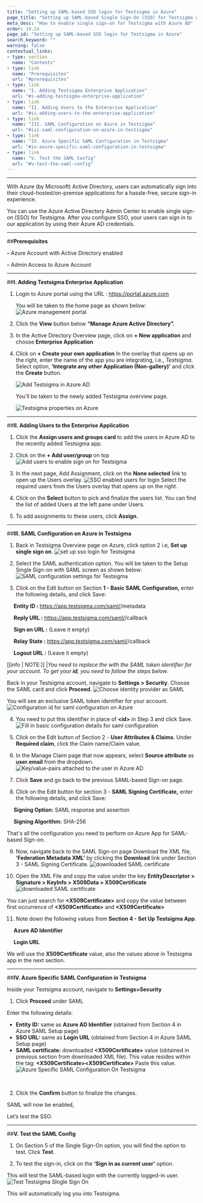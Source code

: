 ```yaml
---
title: "Setting up SAML-based SSO login for Testsigma in Azure"
page_title: "Setting up SAML-based Single Sign-On (SSO) for Testsigma with Azure AD"
meta_desc: "How to enable single sign-on for Testsigma with Azure AD"
order: 19.24
page_id: "Setting up SAML-based SSO login for Testsigma in Azure"
search_keyword: ""
warning: false
contextual_links:
- type: section
  name: "Contents"
- type: link
  name: "Prerequisites"
  url: "#prerequisites"
- type: link
  name: "I. Adding Testsigma Enterprise Application"
  url: "#i-adding-testsigma-enterprise-application"
- type: link
  name: "II. Adding Users to the Enterprise Application"
  url: "#ii-adding-users-to-the-enterprise-application"
- type: link
  name: "III. SAML Configuration on Azure in Testsigma"
  url: "#iii-saml-configuration-on-azure-in-testsigma"
- type: link
  name: "IV. Azure Specific SAML Configuration in Testsigma"
  url: "#iv-azure-specific-saml-configuration-in-testsigma"
- type: link
  name: "V. Test the SAML Config"
  url: "#v-test-the-saml-config"
---
```


---

With Azure (by Microsoft) Active Directory, users can automatically sign into their cloud-hosted/on-premise applications for a hassle-free, secure sign-in experience.

You can use the Azure Active Directory Admin Center to enable single sign-on (SSO) for Testsigma. After you configure SSO, your users can sign in to our application by using their Azure AD credentials.


---
##**Prerequisites**

**-** Azure Account with Active Directory enabled

**-** Admin Access to Azure Account


---
##**I. Adding Testsigma Enterprise Application**

1. Login to Azure portal using the URL :  https://portal.azure.com


   You will be taken to the home page as shown below:
   ![Azure management portal](https://docs.testsigma.com/images/azure-sso/azure-management-portal.png)

2. Click the **View** button below **“Manage Azure Active Directory”.**

3. In the Active Directory Overview page, click on **+ New application** and choose **Enterprise Application**


4. Click on **+ Create your own application**
In the overlay that opens up on the right, enter the name of the app you are integrating, i.e., *Testsigma*. Select option, **‘Integrate any other Application (Non-gallery)’** and click the **Create** button.

    ![Add Testsigma in Azure AD](https://docs.testsigma.com/images/azure-sso/add-new-application-testsigma-azure-ad.png)

    You’ll be taken to the newly added Testsigma overview page.

    ![Testsigma properties on Azure](https://docs.testsigma.com/images/azure-sso/Testsigma-properties.png)

---
##**II. Adding Users to the Enterprise Application**

   1. Click the **Assign users and groups card** to add the users in Azure AD to the recently added Testsigma app.

   2. Click on the **+ Add user/group** on top
   ![Add users to enable sign on for Testsigma](https://docs.testsigma.com/images/azure-sso/add-users-azure-sso.png)

   3. In the next page, Add Assignment, click on the **None selected** link to open up the Users overlay.
   ![SSO enabled users for login](https://docs.testsigma.com/images/azure-sso/sso-enabled-users-list.png)
   Select the required users from the Users overlay that opens up on the right.

   4. Click on the **Select** button to pick and finalize the users list. You can find the list of added Users at the left pane under Users. 

   5. To add assignments to these users, click **Assign**.

---
##**III. SAML Configuration on Azure in Testsigma**

   1. Back in Testsigma Overview page on Azure, click option 2 i.e, **Set up single sign on**.
   ![set up sso login for Testsigma](https://docs.testsigma.com/images/azure-sso/setup-sso-for-login.png)

   2. Select the SAML authentication option.
   You will be taken to the Setup Single Sign-on with SAML screen as shown below:
   ![SAML configuration settings for Testsigma](https://docs.testsigma.com/images/azure-sso/saml-configuration-settings.png)

   3. Click on the Edit button on Section **1 - Basic SAML Configuration,** enter the following details, and click Save:
   
   &emsp; **Entity ID :** https://app.testsigma.com/saml/<id>/metadata

   &emsp; **Reply URL :** https://app.testsigma.com/saml/<id>/callback
   
   &emsp; **Sign on URL :** (Leave it empty)
   
   &emsp; **Relay State :** https://app.testsigma.com/saml/<id>/callback
   
   &emsp; **Logout URL :** (Leave it empty)

[[info | NOTE:]]
|*You need to replace the **<id>** with the SAML token identifier for your account. To get your **id**, you need to follow the steps below*.

   Back in your Testsigma account, navigate to **Settings > Security**. Choose the SAML card and click **Proceed**.
   ![Choose identity provider as SAML](https://docs.testsigma.com/images/azure-sso/choose-identity-provider-saml.png)

   You will see an exclusive SAML token identifier for your account. 
   ![Configuration id for saml configuration on Azure](https://docs.testsigma.com/images/azure-sso/configuration-id-saml-configuration.png)&emsp;

   4. You need to put this identifier in place of **\<id>** in Step 3 and click Save.
   ![Fill in basic configuration details for saml configuration](https://docs.testsigma.com/images/azure-sso/fill-saml-configuration-settings-basic-details.png)

   5. Click on the Edit button of Section 2 - **User Attributes & Claims**. Under **Required claim**, click the Claim name/Claim value.

   6. In the Manage Claim page that now appears, select **Source attribute** as **user.email** from the dropdown.
   ![Key/value-pairs attached to the user in Azure AD](https://docs.testsigma.com/images/azure-sso/manage-claim-azure-ad.png)

   7. Click **Save** and go back to the previous SAML-based Sign-on page.

   8. Click on the Edit button for section 3 - **SAML Signing Certificate,** enter the following details, and click Save:

   &emsp; **Signing Option:** SAML response and assertion

   &emsp; **Signing Algorithm:** SHA-256

   That's all the configuration you need to perform on Azure App for SAML-based Sign-on.


   9. Now, navigate back to the SAML Sign-on page
   Download the XML file, **‘Federation Metadata XML’** by clicking the **Download** link under Section 3 - SAML Signing Certificate. 
    ![downloaded SAML certificate](https://docs.testsigma.com/images/azure-sso/download-saml-certificate.png)


   10. Open the XML File and copy the value under the key **EntityDescriptor > Signature > KeyInfo > X509Data > X509Certificate**
    ![downloaded SAML certificate](https://docs.testsigma.com/images/azure-sso/downloaded-saml-certificate.png)
   

   You can just search for **\<X509Certificate>** and copy the value between first occurrence of **\<X509Certificate>** and **\<X509Certificate>**

   11.  Note down the following values from **Section 4 - Set Up Testsigma App**.

   &emsp; **Azure AD Identifier**

   &emsp; **Login URL**

   We will use the **X509Certificate** value, also the values above in Testsigma app in the next section.

---
##**IV. Azure Specific SAML Configuration in Testsigma**

Inside your Testsigma account, navigate to **Settings>Security**
  1. Click **Proceed** under SAML

 Enter the following details:

* **Entity ID:** same as **Azure AD Identifier** (obtained from Section 4 in Azure SAML Setup page)
* **SSO URL:** same as **Login URL** (obtained from Section 4 in Azure SAML Setup page)
* **SAML certificate:** downloaded **\<X509Certificate>** value (obtained in previous section from downloaded XML file).
This value resides within the tag: **\<X509Certificate>\<X509Certificate>**
Paste this value.
![Azure Specific SAML Configuration On Testsigma](https://docs.testsigma.com/images/azure-sso/azure-saml-configuration-testsigma.png)

<br>

2. Click the **Confirm** button to finalize the changes.
 
SAML will now be enabled,

Let’s test the SSO.

---
##**V. Test the SAML Config**

 1. On Section 5 of the Single Sign-On option, you will find the option to test. Click 
 **Test**.

 2. To test the sign-in, click on the **‘Sign in as current user’** option.

This will test the SAML-based login with the currently logged-in user.
![Test Testsigma SIngle Sign On](https://docs.testsigma.com/images/azure-sso/test-testsigma-sso.png)

This will automatically log you into Testsigma.

